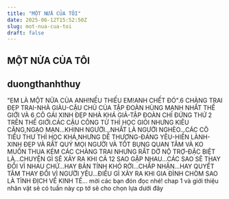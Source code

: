 ```yaml
---
title: "MỘT NỬA CỦA TÔI"
date: 2025-06-12T15:52:50Z
slug: mot-nua-cua-toi
draft: false
---
```


## MỘT NỬA CỦA TÔI

## duongthanhthuy

"EM LÀ MỘT NỬA CỦA ANH!NẾU THIẾU EM!ANH CHẾT ĐÓ".6 CHÀNG TRAI ĐẸP TRAI-NHÀ GIÀU-CẬU CHỦ CỦA TẬP ĐOÀN HÙNG MẠNH NHẤT THẾ GIỚI VÀ 6 CÔ GÁI XINH ĐẸP NHÀ KHÁ GIẢ-TẬP ĐOÀN CHỈ ĐỨNG THỨ 2 TRÊN THẾ GIỚI.CÁC CẬU CÔNG TỬ THÌ HỌC GIỎI NHƯNG KIÊU CĂNG,NGẠO MẠN...KHINH NGƯỜI...NHẤT LÀ NGƯỜI NGHÈO...CÁC CÔ TIỂU THƯ THÌ HỌC KHÁ,NHƯNG DỄ THƯƠNG-ĐÁNG YÊU-HIỀN LÀNH-XINH ĐẸP VÀ RẤT QUÝ MỌI NGƯỜI VÀ TỐT BỤNG QUAN TÂM VÀ KO MUỐN THUA KÉM CÁC CHÀNG TRAI NHƯNG RẤT DỞ NỘ TRỢ-ĐẶC BIỆT LÀ...CHUYỆN GÌ SẼ XẢY RA KHI CẢ 12 SAO GẶP NHAU...CÁC SAO SẼ THAY ĐỔI VÌ NHAU CHỨ...HAY BẢN TÍNH KHÓ RỜI...CHẤP NHẬN...HAY QUYẾT TÂM THAY ĐỔI VÌ NGƯỜI YÊU...ĐIỀU GÌ XẢY RA KHI GIA ĐÌNH CHÒM SAO LÀ TÌNH ĐỊCH VỀ KINH TẾ...
mời các bạn đón đọc nhé!
chap 1 và giới thiệu nhân vật sẽ có tuần này
cp tớ sẽ cho chọn lựa dưới đây